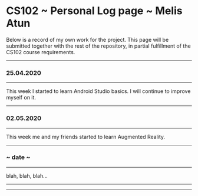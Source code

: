 # CS102 ~ Personal Log page ~ Melis Atun

Below is a record of my own work for the project. This page will be submitted together with the rest of the repository, in partial fulfillment of the CS102 course requirements.

****
### 25.04.2020
**** 
This week I started to learn Android Studio basics. I will continue to improve myself on it.

****
### 02.05.2020
****
This week me and my friends started to learn Augmented Reality. 

****
### ~ date ~
****
blah, blah, blah...

****
****
